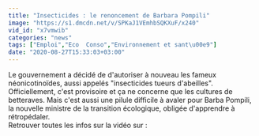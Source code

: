 ```yaml
---
title: "Insecticides : le renoncement de Barbara Pompili"
image: "https://s1.dmcdn.net/v/SPKaJ1VEmhbSQKXuF/x240"
vid_id: "x7vmwib"
categories: "news"
tags: ["Emploi","Eco  Conso","Environnement et sant\u00e9"]
date: "2020-08-27T15:33:03+03:00"
---
```

Le gouvernement a décidé de d'autoriser à nouveau les fameux néonicotinoïdes, aussi appelés &quot;insecticides tueurs d'abeilles&quot;. Officiellement, c'est provisoire et ça ne concerne que les cultures de betteraves. Mais c'est aussi une pilule difficile à avaler pour Barba Pompili, la nouvelle ministre de la transition écologique, obligée d'apprendre à rétropédaler.  <br>Retrouver toutes les infos sur la vidéo sur : 
